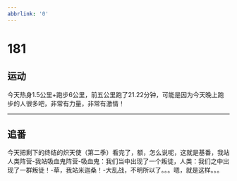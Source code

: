 ```yaml
---
abbrlink: '0'
---
```

# 181

## 运动

今天热身1.5公里+跑步6公里，前五公里跑了21.22分钟，可能是因为今天晚上跑步的人很多吧，非常有力量，非常有激情！
***

## 追番

今天把剩下的终结的炽天使（第二季）看完了，额，怎么说呢，这就是基番，我站人类阵营-我站吸血鬼阵营-吸血鬼：我们当中出现了一个叛徒，人类：我们之中出现了一群叛徒！-草，我站米迦桑！-大乱战，不明所以了。。。嗯，就是这样。。。
